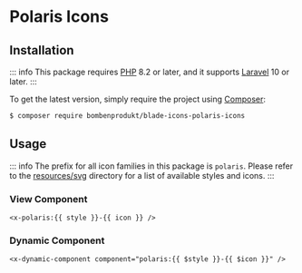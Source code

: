 # Polaris Icons

## Installation

::: info
This package requires [PHP](https://www.php.net/) 8.2 or later, and it supports [Laravel](https://laravel.com/) 10 or later.
:::

To get the latest version, simply require the project using [Composer](https://getcomposer.org/):

```bash
$ composer require bombenprodukt/blade-icons-polaris-icons
```

## Usage

::: info
The prefix for all icon families in this package is `polaris`. Please refer to the [resources/svg](https://github.com/faustbrian/blade-icons-polaris-icons/tree/main/resources/svg) directory for a list of available styles and icons.
:::

### View Component

```blade
<x-polaris:{{ style }}-{{ icon }} />
```

### Dynamic Component

```blade
<x-dynamic-component component="polaris:{{ $style }}-{{ $icon }}" />
```
